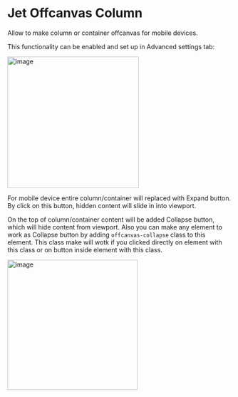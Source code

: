 # Jet Offcanvas Column

Allow to make column or container offcanvas for mobile devices.

This functionality can be enabled and set up in Advanced settings tab:

<img width="295" alt="image" src="https://user-images.githubusercontent.com/4987981/235632679-c5bc9820-77e3-403a-a299-8c5494c50747.png">

For mobile device entire column/container will replaced with Expand button. By click on this button, hidden content will slide in into viewport. 

On the top of column/container content will be added Collapse button, which will hide content from viewport. Also you can make any element to work as Collapse button by adding `offcanvas-collapse` class to this element. This class make will wotk if you clicked directly on element with this class or on button inside element with this class.

<img width="292" alt="image" src="https://user-images.githubusercontent.com/4987981/235628034-280fe0d4-d3dd-455d-8e4e-b1dac8ffd0f7.png">

